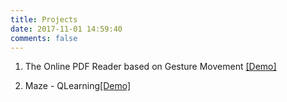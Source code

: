 ```yaml
---
title: Projects
date: 2017-11-01 14:59:40
comments: false
---
```



1. The Online PDF Reader based on Gesture Movement [[Demo]](https://www.youtube.com/watch?v=IsIhWa0TZrA&feature=youtu.be)

2. Maze - QLearning[[Demo]](https://youtu.be/KE3O5r2Pp0k)